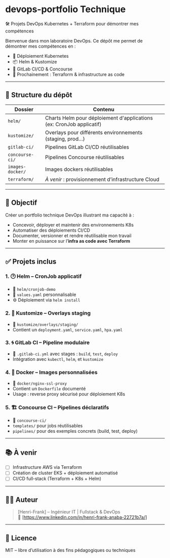 # devops-portfolio Technique
🛠️ Projets DevOps Kubernetes + Terraform pour démontrer mes compétences

Bienvenue dans mon laboratoire DevOps. Ce dépôt me permet de démontrer mes compétences en :

- 🚀 Déploiement Kubernetes
- 📦 Helm & Kustomize
- 🔄 GitLab CI/CD & Concourse
- 🔧 Prochainement : Terraform & infrastructure as code

---

## 📁 Structure du dépôt

| Dossier          | Contenu                                                              |
|------------------|----------------------------------------------------------------------|
| `helm/`          | Charts Helm pour déploiement d'applications (ex: CronJob applicatif) |
| `kustomize/`     | Overlays pour différents environnements (staging, prod…)             |
| `gitlab-ci/`     | Pipelines GitLab CI/CD réutilisables                                 |
| `concourse-ci/`  | Pipelines Concourse réutilisables                                    |
| `images-docker/` | Images dockers réutilisables                                         |
| `terraform/`     | *À venir* : provisionnement d’infrastructure Cloud                   |

---

## 📌 Objectif

Créer un portfolio technique DevOps illustrant ma capacité à :
- Concevoir, déployer et maintenir des environnements K8s
- Automatiser des déploiements CI/CD
- Documenter, versionner et rendre réutilisable mon travail
- Monter en puissance sur l’**infra as code avec Terraform**

---

## ✅ Projets inclus

### 1. 🕑 Helm – CronJob applicatif

- 📁 `helm/cronjob-demo`
- 📄 `values.yaml` personnalisable
- ⚙️ Déploiement via `helm install`

### 2. 🧩 Kustomize – Overlays staging

- 📁 `kustomize/overlays/staging/`
- Contient un `deployment.yaml`, `service.yaml`, `hpa.yaml`

### 3. 🌀 GitLab CI – Pipeline modulaire

- 📄 `.gitlab-ci.yml` avec stages : `build`, `test`, `deploy`
- Intégration avec `kubectl`, `helm`, et `kustomize`

### 4. 🐳 Docker – Images personnalisées

- 📁 `docker/nginx-ssl-proxy`
- Contient un `Dockerfile` documenté
- Usage : reverse proxy sécurisé pour déploiement K8s

### 5. 🏗️ Concourse CI – Pipelines déclaratifs

- 📁 `concourse-ci/`
- `templates/` pour jobs réutilisables
- `pipelines/` pour des exemples concrets (build, test, deploy)

---

## 📚 À venir

- [ ] Infrastructure AWS via Terraform
- [ ] Création de cluster EKS + déploiement automatisé
- [ ] CI/CD full-stack (Terraform + K8s + Helm)

---

## 👨‍💻 Auteur

> [Henri-Frank] – Ingénieur IT | Fullstack & DevOps  
> 🔗 [https://www.linkedin.com/in/henri-frank-anaba-22721b7a/]  

[//]: # (> 📬 Contact en DM pour missions ou échanges techniques)

---

## 📜 Licence

MIT – libre d’utilisation à des fins pédagogiques ou techniques
